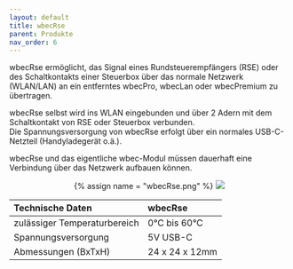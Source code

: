 ```yaml
---
layout: default
title: wbecRse
parent: Produkte
nav_order: 6
---
```


wbecRse ermöglicht, das Signal eines Rundsteuerempfängers (RSE) oder des Schaltkontakts einer Steuerbox über das normale Netzwerk (WLAN/LAN) an ein entferntes wbecPro, wbecLan oder wbecPremium zu übertragen.  

wbecRse selbst wird ins WLAN eingebunden und über 2 Adern mit dem Schaltkontakt von RSE oder Steuerbox verbunden.  
Die Spannungsversorgung von wbecRse erfolgt über ein normales USB-C-Netzteil (Handyladegerät o.ä.).

wbecRse und das eigentliche wbec-Modul müssen dauerhaft eine Verbindung über das Netzwerk aufbauen können.

<center>
{% assign name = "wbecRse.png" %}
<a href="{{ site.url }}{{ site.imgUrl }}{{ name }}"><img src="{{ site.url }}{{ site.imgUrl }}{{ name }}" width="{{ site.imgSize }}"></a>  
</center>  

|Technische Daten             |wbecRse          |
|:----------------------------|:----------------|
|zulässiger Temperaturbereich | 0°C bis 60°C    |
|Spannungsversorgung          | 5V USB-C        |
|Abmessungen (BxTxH)          | 24 x 24 x 12mm  |
